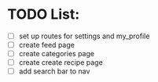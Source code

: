 # TODO List:
- [ ] set up routes for settings and my_profile
- [ ] create feed page
- [ ] create categories page
- [ ] create create recipe page
- [ ] add search bar to nav